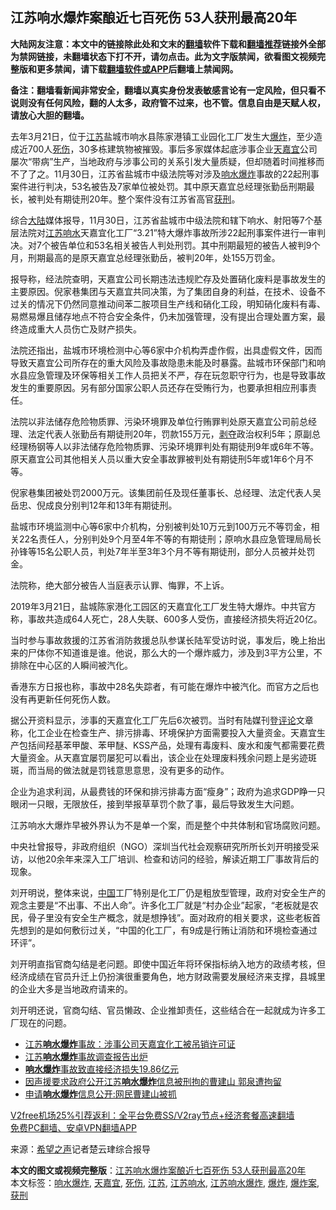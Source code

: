  <h2>江苏响水爆炸案酿近七百死伤 53人获刑最高20年</h2> <p class="notice"><b>大陆网友注意：本文中的链接除此处和文末的<a href="https://github.com/bannedbook/fanqiang" >翻墙</a>软件下载和<a href="https://github.com/killgcd/justmysocks/blob/master/README.md">翻墙推荐</a>链接外全部为禁网链接，未翻墙状态下打不开，请勿点击。此为文字版禁闻，欲看图文视频完整版和更多禁闻，请下载<a href="https://github.com/bannedbook/fanqiang">翻墙软件或APP</a>后翻墙上禁闻网。</p><p>备注：翻墙看新闻非常安全，翻墙以真实身份发表敏感言论有一定风险，但只看不说则没有任何风险，翻的人太多，政府管不过来，也不管。信息自由是天赋人权，请放心大胆的翻墙。</b></p>  <div class="entry"> <p id="conimg">去年3月21日，位于<a href="https://www.bannedbook.org/bnews/tag/%e6%b1%9f%e8%8b%8f/" class="st_tag internal_tag" rel="tag" title="标签 江苏 下的日志">江苏</a>盐城市响水县陈家港镇工业园化工厂发生大<a href="https://www.bannedbook.org/bnews/tag/%e7%88%86%e7%82%b8/" class="st_tag internal_tag" rel="tag" title="标签 爆炸 下的日志">爆炸</a>，至少造成近700人<a href="https://www.bannedbook.org/bnews/tag/%E6%AD%BB%E4%BC%A4/" class="st_tag internal_tag" rel="tag" title="标签 死伤 下的日志">死伤</a>，30多栋建筑物被摧毁。事后多家媒体起底涉事企业<a href="https://www.bannedbook.org/bnews/tag/%E5%A4%A9%E5%98%89%E5%AE%9C/" class="st_tag internal_tag" rel="tag" title="标签 天嘉宜 下的日志">天嘉宜</a>公司屡次“带病”生产，当地政府与涉事公司的关系引发大量质疑，但却随着时间推移而不了了之。11月30日，江苏省盐城市中级法院等对涉及<a href="https://www.bannedbook.org/bnews/tag/%E5%93%8D%E6%B0%B4%E7%88%86%E7%82%B8/" class="st_tag internal_tag" rel="tag" title="标签 响水爆炸 下的日志">响水爆炸</a>事故的22起刑事案件进行判决，53名被告及7家单位被处罚。其中原天嘉宜总经理张勤岳刑期最长，被判处有期徒刑20年。整个案件没有江苏省高官<a href="https://www.bannedbook.org/bnews/tag/%E8%8E%B7%E5%88%91/" class="st_tag internal_tag" rel="tag" title="标签 获刑 下的日志">获刑</a>。</p> <p>综合<span class='wp_keywordlink_affiliate'><a href="https://www.bannedbook.org/" title="大陆" target="_blank">大陆</a></span>媒体报导，11月30日，江苏省盐城市中级法院和辖下响水、射阳等7个基层法院对<a href="https://www.bannedbook.org/bnews/tag/%E6%B1%9F%E8%8B%8F%E5%93%8D%E6%B0%B4/" class="st_tag internal_tag" rel="tag" title="标签 江苏响水 下的日志">江苏响水</a>天嘉宜化工厂“3.21”特大爆炸事故所涉22起刑事案件进行一审判决。对7个被告单位和53名相关被告人判处刑罚。其中刑期最短的被告人被判9个月，刑期最高的是原天嘉宜总经理张勤岳，被判20年，处155万罚金。</p> <p>报导称，经法院查明，天嘉宜公司长期违法违规贮存及处置硝化废料是事故发生的主要原因。倪家巷集团与天嘉宜共同决策，为了集团自身的利益，在技术、设备不过关的情况下仍然同意推动间苯二胺项目生产线和硝化工段，明知硝化废料有毒、易燃易爆且储存地点不符合安全条件，仍未加强管理，没有提出合理处置方案，最终造成重大人员伤亡及财产损失。</p> <p>法院还指出，盐城市环境检测中心等6家中介机构弄虚作假，出具虚假文件，因而导致天嘉宜公司所存在的重大风险及事故隐患未能及时暴露。盐城市环保部门和响水县应急管理及环保等相关工作人员把关不严，存在玩忽职守行为，也是导致事故发生的重要原因。另有部分国家公职人员还存在受贿行为，也要承担相应刑事责任。</p>  <p>法院以非法储存危险物质罪、污染环境罪及单位行贿罪判处原天嘉宜公司前总经理、法定代表人张勤岳有期徒刑20年，罚款155万元，<span class='wp_keywordlink'><a href="https://www.bannedbook.org/forum2/topic21.html" title="《剥夺》 黄建民 著" target="_blank">剥夺</a></span>政治权利5年；原副总经理杨钢等人以非法储存危险物质罪、污染环境罪判处有期徒刑9年或6年不等。原天嘉宜公司其他相关人员以重大安全事故罪被判处有期徒刑5年或1年6个月不等。</p> <p>倪家巷集团被处罚2000万元。该集团前任及现任董事长、总经理、法定代表人吴岳忠、倪成良分别判12年和13年有期徒刑。</p> <p>盐城市环境监测中心等6家中介机构，分别被判处10万元到100万元不等罚金，相关22名责任人，分别判处9个月至4年不等的有期徒刑；原响水县应急管理局局长孙锋等15名公职人员，判处7年半至3年3个月不等有期徒刑，部分人员被并处罚金。</p> <p>法院称，绝大部分被告人当庭表示认罪、悔罪，不上诉。</p>  <p>2019年3月21日，盐城陈家港化工园区的天嘉宜化工厂发生特大爆炸。中共官方称，事故共造成64人死亡，28人失联、600多人受伤，直接经济损失将近20亿。</p> <p>当时参与事故救援的江苏省消防救援总队参谋长陆军受访时说，事发后，晚上抬出来的尸体你不知道谁是谁。他说，那么大的一个爆炸威力，涉及到3平方公里，不排除在中心区的人瞬间被汽化。</p> <p>香港东方日报也称，事故中28名失踪者，有可能在爆炸中被汽化。而官方之后也没有再更新任何死伤人数。</p> <p>据公开资料显示，涉事的天嘉宜化工厂先后6次被罚。当时有陆媒刊登<span class='wp_keywordlink_affiliate'><a href="https://www.bannedbook.org/bnews/comments/" title="新闻评论" target="_blank">评论</a></span>文章称，化工企业在检查生产、排污排毒、环境保护方面需要投入大量资金。天嘉宜生产包括间羟基苯甲酸、苯甲醚、KSS产品，处理有毒废料、废水和废气都需要花费大量资金。从天嘉宜屡罚屡犯可以看出，该企业在处理废料残余问题上是劣迹斑斑，而当局的做法就是罚钱意思意思，没有更多的动作。</p>  <p>企业为追求利润，从最费钱的环保和排污排毒方面“瘦身”；政府为追求GDP睁一只眼闭一只眼，无限放任，接到举报草草罚个款了事，最后导致发生大问题。</p> <p>江苏响水大爆炸早被外界认为不是单一个案，而是整个中共体制和官场腐败问题。</p> <p>中央社曾报导，非政府组织（NGO）深圳当代社会观察研究所所长刘开明接受采访，以他20余年来深入工厂培训、检查和访问的经验，解读近期工厂事故背后的现象。</p> <p>刘开明说，整体来说，<span class='wp_keywordlink_affiliate'><a href="https://www.bannedbook.org/" title="中国" target="_blank">中国</a></span>工厂特别是化工厂仍是粗放型管理，政府对安全生产的观念主要是“不出事、不出人命”。许多化工厂就是“村办企业”起家，“老板就是农民，骨子里没有安全生产概念，就是想挣钱”。面对政府的相关要求，这些老板首先想到的是如何敷衍过关，“中国的化工厂，有9成是行贿让消防和环境检查通过环评”。</p>  <p>刘开明直指官商勾结是老问题。即使中国近年将环保指标纳入地方的政绩考核，但经济成绩在官员升迁上仍扮演很重要角色，地方财政需要发展经济来支撑，县城里的企业大多是当地政府请来的。</p> <p>刘开明还说，官商勾结、官员懒政、企业推卸责任，这些结合在一起就成为许多工厂现在的问题。</p> <ul class='op-related-articles' title='相关阅读'> <li><a href='https://www.bannedbook.org/bnews/baitai/20200107/1255075.html' target='_blank'>江苏<b>响水爆炸</b>事故：涉事公司天嘉宜化工被吊销许可证</a></li> <li><a href='https://www.bannedbook.org/bnews/ssgc/20191116/1224509.html' target='_blank'>江苏<b>响水爆炸</b>事故调查报告出炉</a></li> <li><a href='https://www.bannedbook.org/bnews/baitai/20191115/1224421.html' target='_blank'><b>响水爆炸</b>事故致直接经济损失19.86亿元</a></li> <li><a href='https://www.bannedbook.org/bnews/weiquan/20190419/1116268.html' target='_blank'>因声援要求政府公开江苏<b>响水爆炸</b>信息被刑拘的曹建山 郭泉遭拘留</a></li> <li><a href='https://www.bannedbook.org/bnews/baitai/20190417/1114847.html' target='_blank'>申请<b>响水爆炸</b>信息公开:网民曹建山被抓</a></li> </ul> <p class="texttj"> <a href="https://github.com/bannedbook/fanqiang/wiki/V2ray%E6%9C%BA%E5%9C%BA" target="_blank">V2free机场25%引荐返利：全平台免费SS/V2ray节点+经济套餐高速翻墙</a><br/> <a href="https://github.com/bannedbook/fanqiang/wiki/%E7%A6%81%E9%97%BB%E7%BD%91%E5%AE%89%E5%8D%93%E7%BF%BB%E5%A2%99%E6%96%B0%E9%97%BBAPP" target="_blank">免费PC翻墙、安卓VPN翻墙APP</a></p><p> 来源：<span class='wp_keywordlink_affiliate'><a href="https://www.soundofhope.org" title="希望之声" target="_blank">希望之声</a></span>记者楚云珒综合报导 </p><a name='sharetosocial'></a>       <div><b>本文的图文或视频完整版</b>：<a href='https://www.bannedbook.org/bnews/cbnews/20201201/1439808.html'>江苏响水爆炸案酿近七百死伤 53人获刑最高20年</a></div>  </div><!--END ENTRY--> <div class="postfooter"> <div>本文标签：<a href="https://www.bannedbook.org/bnews/tag/%E5%93%8D%E6%B0%B4%E7%88%86%E7%82%B8/" rel="tag">响水爆炸</a>, <a href="https://www.bannedbook.org/bnews/tag/%E5%A4%A9%E5%98%89%E5%AE%9C/" rel="tag">天嘉宜</a>, <a href="https://www.bannedbook.org/bnews/tag/%E6%AD%BB%E4%BC%A4/" rel="tag">死伤</a>, <a href="https://www.bannedbook.org/bnews/tag/%e6%b1%9f%e8%8b%8f/" rel="tag">江苏</a>, <a href="https://www.bannedbook.org/bnews/tag/%E6%B1%9F%E8%8B%8F%E5%93%8D%E6%B0%B4/" rel="tag">江苏响水</a>, <a href="https://www.bannedbook.org/bnews/tag/%E6%B1%9F%E8%8B%8F%E5%93%8D%E6%B0%B4%E7%88%86%E7%82%B8/" rel="tag">江苏响水爆炸</a>, <a href="https://www.bannedbook.org/bnews/tag/%e7%88%86%e7%82%b8/" rel="tag">爆炸</a>, <a href="https://www.bannedbook.org/bnews/tag/%e7%88%86%e7%82%b8%e6%a1%88/" rel="tag">爆炸案</a>, <a href="https://www.bannedbook.org/bnews/tag/%E8%8E%B7%E5%88%91/" rel="tag">获刑</a></div>  </div><!--END POSTFOOTER--> 
